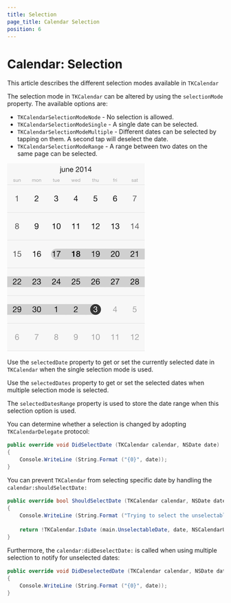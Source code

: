 ```yaml
---
title: Selection
page_title: Calendar Selection
position: 6
---
```


# Calendar: Selection

This article describes the different selection modes available in <code>TKCalendar</code>

The selection mode in <code>TKCalendar</code> can be altered by using the <code>selectionMode</code> property. The available options are:

- <code>TKCalendarSelectionModeNode</code> - No selection is allowed.
- <code>TKCalendarSelectionModeSingle</code> - A single date can be selected.
- <code>TKCalendarSelectionModeMultiple</code> - Different dates can be selected by tapping on them. A second tap will deselect the date.
- <code>TKCalendarSelectionModeRange</code> - A range between two dates on the same page can be selected.

<img src="../images/calendar-selection001.png" />

Use the <code>selectedDate</code> property to get or set the currently selected date in <code>TKCalendar</code> when the single selection mode is used.

Use the <code>selectedDates</code> property to get or set the selected dates when multiple selection mode is selected.

The <code>selectedDatesRange</code> property is used to store the date range when this selection option is used.

You can determine whether a selection is changed by adopting <code>TKCalendarDelegate</code> protocol:

<snippet id='selection-didselectdate'/>

<snippet id='selection-didselectdate-swift'/>

```C#
public override void DidSelectDate (TKCalendar calendar, NSDate date)
{
    Console.WriteLine (String.Format ("{0}", date));
}
```

You can prevent <code>TKCalendar</code> from selecting specific date by handling the <code>calendar:shouldSelectDate:</code>

<snippet id='selection-shouldselectdate'/>

<snippet id='selection-shouldselectdate-swift'/>

```C#
public override bool ShouldSelectDate (TKCalendar calendar, NSDate date)
{
    Console.WriteLine (String.Format ("Trying to select the unselectable {0}", date));

    return !TKCalendar.IsDate (main.UnselectableDate, date, NSCalendarUnit.Year | NSCalendarUnit.Month | NSCalendarUnit.Day, main.CalendarView.Calendar);
}
```

Furthermore, the <code>calendar:didDeselectDate:</code> is called when using multiple selection to notify for unselected dates:

<snippet id='selection-didselecteddate'/>

<snippet id='selection-didselecteddate-swift'/>

```C#
public override void DidDeselectedDate (TKCalendar calendar, NSDate date)
{
    Console.WriteLine (String.Format ("{0}", date));
}
```